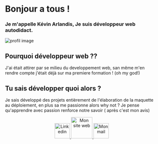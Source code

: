 # Bonjour a tous !
### Je m'appelle Kévin Arlandis, Je suis développeur web autodidact.

![profil image](https://media-exp1.licdn.com/dms/image/C4D16AQEj85jqaN8Ecg/profile-displaybackgroundimage-shrink_350_1400/0/1668250251877?e=1674086400&v=beta&t=CDwHEJr-tiJZDUd1STV47seglzO9ryHEpAGrBz8bi_c)

## Pourquoi développeur web ??
<p>
J'ai était attirer par se milieu du developpement web, san même m'en rendre compte j'était déjà sur ma premiere formation ! (oh my god!) </p>

## Tu sais développer quoi alors ? 
<p> Je sais développé des projets entièrement de l'élaboration de la maquette au déploiement, en plus sa me passionne alors why not ?
Je pense qu'apprendre avec passion renforce notre savoir ( après c'est mon avis)</p>

<p align="center"> 

<a href="https://www.linkedin.com/in/kevin-arlandis/">
    <img alt="Linkedin " width="50px" src="https://upload.wikimedia.org/wikipedia/commons/thumb/c/ca/LinkedIn_logo_initials.png/600px-LinkedIn_logo_initials.png" />
  </a>
  
   <a href="https://arlandiskevin.netlify.app/">
    <img alt="Mon site web" width="70px" src="https://img-0.journaldunet.com/a691ldWmyRJa7Nj9Om84GKZSC7M=/1500x/smart/37bb29883db94c988d8701b42ed00ee2/ccmcms-jdn/2034247.jpg" />
  </a>
  
   <a href="mailto:arlandis.dev@hotmail.com?subject=Bonjour!">
    <img alt="Mon mail" width="50px" src="https://upload.wikimedia.org/wikipedia/fr/a/a7/Mail_%28Apple%29_logo.png" />
  </a>
  
  </p>

